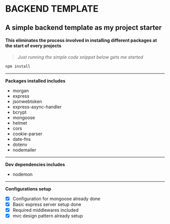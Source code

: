 # BACKEND TEMPLATE
## A simple backend template as my project starter
#### This eliminates the process involved in installing different packages at the start of every projects

>_Just running the simple code snippet below gets me started_
```javascript
npm install
```
___
**Packages installed includes**
- morgan
- express
- jsonwebtoken
- express-async-handler
- bcrypt
- mongoose
- helmet
- cors
- cookie-parser
- date-fns
- dotenv
- nodemailer
---
**Dev dependencies includes**
- nodemon
___
**Configurations setup**
* [x] Configuration for mongoose already done
* [x] Basic express server setup done
* [x] Required middlewares included
* [x] mvc design pattern already setup
